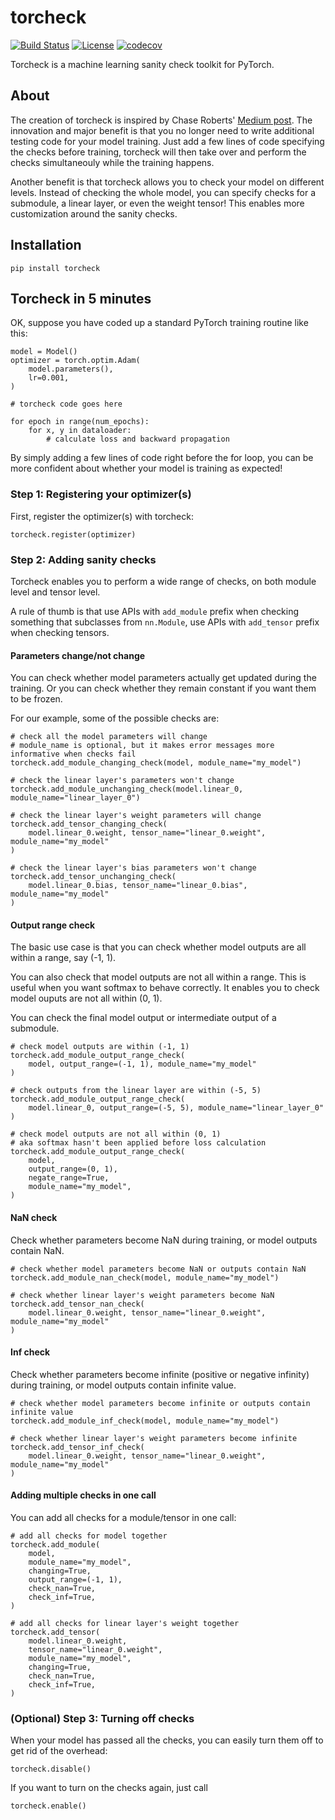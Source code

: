# torcheck
[![Build Status](https://travis-ci.com/pengyan510/torcheck.svg?branch=master)](https://travis-ci.com/pengyan510/torcheck)
[![License](https://img.shields.io/badge/License-MIT-green.svg)](https://opensource.org/licenses/MIT)
[![codecov](https://codecov.io/gh/pengyan510/torcheck/branch/master/graph/badge.svg?token=Q8ADT16N8A)](https://codecov.io/gh/pengyan510/torcheck)

Torcheck is a machine learning sanity check toolkit for PyTorch.

## About
The creation of torcheck is inspired by Chase Roberts' [Medium post](https://thenerdstation.medium.com/mltest-automatically-test-neural-network-models-in-one-function-call-eb6f1fa5019d). The innovation and major benefit is that you no longer
need to write additional testing code for your model training. Just add a few
lines of code specifying the checks before training, torcheck will then take over and
perform the checks simultaneouly while the training happens.

Another benefit is that torcheck allows you to check your model on different levels.
Instead of checking the whole model, you can specify checks for a submodule, a linear
layer, or even the weight tensor! This enables more customization around the sanity
checks.

## Installation
```
pip install torcheck
```

## Torcheck in 5 minutes
OK, suppose you have coded up a standard PyTorch training routine like this:
```
model = Model()
optimizer = torch.optim.Adam(
    model.parameters(),
    lr=0.001,
)

# torcheck code goes here

for epoch in range(num_epochs):
    for x, y in dataloader:
        # calculate loss and backward propagation
```

By simply adding a few lines of code right before the for loop, you can be more confident
about whether your model is training as expected!

### Step 1: Registering your optimizer(s)
First, register the optimizer(s) with torcheck:
```
torcheck.register(optimizer)
```

### Step 2: Adding sanity checks
Torcheck enables you to perform a wide range of checks, on both module level and tensor
level.

A rule of thumb is that use APIs with `add_module` prefix when checking something that
subclasses from `nn.Module`, use APIs with `add_tensor` prefix when checking tensors.

#### Parameters change/not change
You can check whether model parameters actually get updated during the training.
Or you can check whether they remain constant if you want them to be frozen.

For our example, some of the possible checks are:

```
# check all the model parameters will change
# module_name is optional, but it makes error messages more informative when checks fail
torcheck.add_module_changing_check(model, module_name="my_model")
```

```
# check the linear layer's parameters won't change
torcheck.add_module_unchanging_check(model.linear_0, module_name="linear_layer_0")
```

```
# check the linear layer's weight parameters will change
torcheck.add_tensor_changing_check(
    model.linear_0.weight, tensor_name="linear_0.weight", module_name="my_model"
)
```

```
# check the linear layer's bias parameters won't change
torcheck.add_tensor_unchanging_check(
    model.linear_0.bias, tensor_name="linear_0.bias", module_name="my_model"
)
```

#### Output range check
The basic use case is that you can check whether model outputs are all within a range,
say (-1, 1).

You can also check that model outputs are not all within a range. This is useful when
you want softmax to behave correctly. It enables you to check model ouputs are not all
within (0, 1).

You can check the final model output or intermediate output of a submodule.
```
# check model outputs are within (-1, 1)
torcheck.add_module_output_range_check(
    model, output_range=(-1, 1), module_name="my_model"
)
```

```
# check outputs from the linear layer are within (-5, 5)
torcheck.add_module_output_range_check(
    model.linear_0, output_range=(-5, 5), module_name="linear_layer_0"
)

```

```
# check model outputs are not all within (0, 1)
# aka softmax hasn't been applied before loss calculation
torcheck.add_module_output_range_check(
    model,
    output_range=(0, 1),
    negate_range=True,
    module_name="my_model",
)
```

#### NaN check
Check whether parameters become NaN during training, or model outputs contain NaN.

```
# check whether model parameters become NaN or outputs contain NaN
torcheck.add_module_nan_check(model, module_name="my_model")
```

```
# check whether linear layer's weight parameters become NaN
torcheck.add_tensor_nan_check(
    model.linear_0.weight, tensor_name="linear_0.weight", module_name="my_model"
)
```

#### Inf check
Check whether parameters become infinite (positive or negative infinity) during training,
or model outputs contain infinite value.

```
# check whether model parameters become infinite or outputs contain infinite value
torcheck.add_module_inf_check(model, module_name="my_model")
```

```
# check whether linear layer's weight parameters become infinite
torcheck.add_tensor_inf_check(
    model.linear_0.weight, tensor_name="linear_0.weight", module_name="my_model"
)
```

#### Adding multiple checks in one call
You can add all checks for a module/tensor in one call:
```
# add all checks for model together
torcheck.add_module(
    model,
    module_name="my_model",
    changing=True,
    output_range=(-1, 1),
    check_nan=True,
    check_inf=True,
)
```

```
# add all checks for linear layer's weight together
torcheck.add_tensor(
    model.linear_0.weight,
    tensor_name="linear_0.weight",
    module_name="my_model",
    changing=True,
    check_nan=True,
    check_inf=True,
)
```

### (Optional) Step 3: Turning off checks
When your model has passed all the checks, you can easily turn them off to get rid of
the overhead:
```
torcheck.disable()
```

If you want to turn on the checks again, just call
```
torcheck.enable()
```
